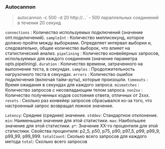 

### Autocannon

> autocannon -c 500 -d 20 http://...` - 500 параллельных соединений в течении 20 секунд

`connections` : Количество используемых подключений (значение опт.подключений).
`sampleInt` : Количество миллисекунд, которое должно пройти между выборками. Определяет интервал выборки и, следовательно, общее количество выборок, что влияет на статистический анализ.
`pipelining` : Количество конвейерных запросов, используемых для каждого соединения (значение параметра opts.pipelining).
`duration` : Количество времени, затраченного на выполнение теста, в секундах.
`samples` : Продолжительность нагрузочного теста в секундах.
`errors` : Количество ошибок подключения (включая тайм-ауты), которые произошли.
`timeouts` : Время ожидания в секундах для каждого запроса.
`mismatches` : Количество запросов с несовпадающим телом запроса.
`non2xx` : Количество полученных кодов состояния ответа, отличных от 2xxx.
`resets` : Сколько раз конвейер запросов сбрасывался из-за того, что настроенный запрос возвращал ложное значение.

`Latency`: Среднее (среднее) значение.
`stddev`: Стандартное отклонение.
`min`: Наименьшее значение для этой статистики.
`max`: Наибольшее значение для этой статистики.
`p*`: Значение XX-го процентиля для этой статистики. Свойства процентиля: p2_5, p50, p75, p90, p97_5, p99, p99_9, p99_99, p99_999.
`totalCount`: Сколько всего запросов для каждого метода
`total`: Сколько всего запросов

